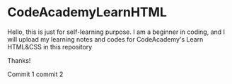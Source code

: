 # CodeAcademyLearnHTML
Hello, this is just for self-learning purpose.
I am a beginner in coding, and I will upload my learning notes and codes for CodeAcademy's Learn HTML&CSS in this repository

Thanks!

Commit 1
commit 2